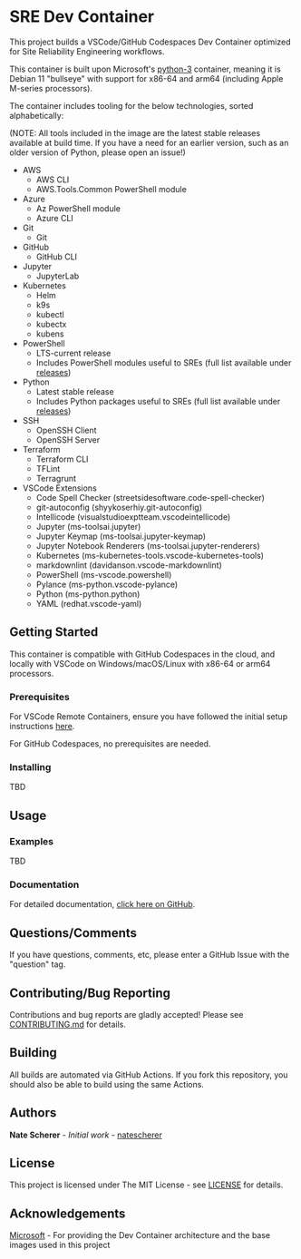 # SRE Dev Container

This project builds a VSCode/GitHub Codespaces Dev Container optimized for Site Reliability Engineering workflows.

This container is built upon Microsoft's [python-3](https://github.com/microsoft/vscode-dev-containers/tree/main/containers/python-3) container, meaning it is Debian 11 "bullseye" with support for x86-64 and arm64 (including Apple M-series processors).

The container includes tooling for the below technologies, sorted alphabetically:

(NOTE: All tools included in the image are the latest stable releases available at build time. If you have a need for an earlier version, such as an older version of Python, please open an issue!)

- AWS
  - AWS CLI
  - AWS.Tools.Common PowerShell module
- Azure
  - Az PowerShell module
  - Azure CLI
- Git
  - Git
- GitHub
  - GitHub CLI
- Jupyter
  - JupyterLab
- Kubernetes
  - Helm
  - k9s
  - kubectl
  - kubectx
  - kubens
- PowerShell
  - LTS-current release
  - Includes PowerShell modules useful to SREs (full list available under [releases](releases))
- Python
  - Latest stable release
  - Includes Python packages useful to SREs (full list available under [releases](releases))
- SSH
  - OpenSSH Client
  - OpenSSH Server
- Terraform
  - Terraform CLI
  - TFLint
  - Terragrunt
- VSCode Extensions
  - Code Spell Checker (streetsidesoftware.code-spell-checker)
  - git-autoconfig (shyykoserhiy.git-autoconfig)
  - Intellicode (visualstudioexptteam.vscodeintellicode)
  - Jupyter (ms-toolsai.jupyter)
  - Jupyter Keymap (ms-toolsai.jupyter-keymap)
  - Jupyter Notebook Renderers (ms-toolsai.jupyter-renderers)
  - Kubernetes (ms-kubernetes-tools.vscode-kubernetes-tools)
  - markdownlint (davidanson.vscode-markdownlint)
  - PowerShell (ms-vscode.powershell)
  - Pylance (ms-python.vscode-pylance)
  - Python (ms-python.python)
  - YAML (redhat.vscode-yaml)

## Getting Started

This container is compatible with GitHub Codespaces in the cloud, and locally with VSCode on Windows/macOS/Linux with x86-64 or arm64 processors.

### Prerequisites

For VSCode Remote Containers, ensure you have followed the initial setup instructions [here](https://code.visualstudio.com/docs/remote/containers).

For GitHub Codespaces, no prerequisites are needed.

### Installing

TBD

## Usage

### Examples

TBD

### Documentation

For detailed documentation, [click here on GitHub](docs).

## Questions/Comments

If you have questions, comments, etc, please enter a GitHub Issue with the "question" tag.

## Contributing/Bug Reporting

Contributions and bug reports are gladly accepted! Please see [CONTRIBUTING.md](CONTRIBUTING.md) for details.

## Building

All builds are automated via GitHub Actions. If you fork this repository, you should also be able to build using the same Actions.

## Authors

**Nate Scherer** - *Initial work* - [natescherer](https://github.com/natescherer)

## License

This project is licensed under The MIT License - see [LICENSE](LICENSE) for details.

## Acknowledgements

[Microsoft](https://github.com/microsoft/vscode-dev-containers) - For providing the Dev Container architecture and the base images used in this project

